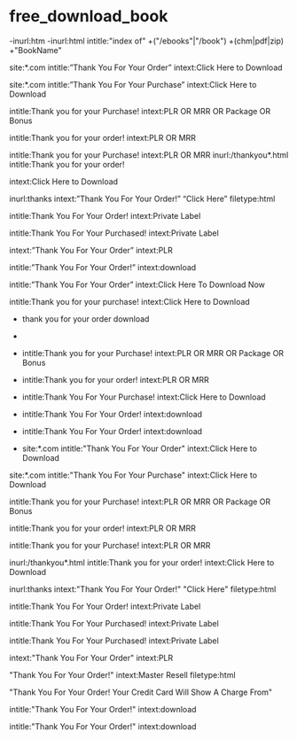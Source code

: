 # free_download_book


-inurl:htm -inurl:html intitle:"index of" +("/ebooks"|"/book") +(chm|pdf|zip) +"BookName"


site:*.com intitle:”Thank You For Your Order” intext:Click Here to Download

site:*.com intitle:”Thank You For Your Purchase” intext:Click Here to Download


intitle:Thank you for your Purchase! intext:PLR OR MRR OR Package OR Bonus

intitle:Thank you for your order! intext:PLR OR MRR


intitle:Thank you for your Purchase! intext:PLR OR MRR
inurl:/thankyou*.html intitle:Thank you for your order! 

intext:Click Here to Download

inurl:thanks intext:”Thank You For Your Order!” “Click Here” filetype:html


intitle:Thank You For Your Order! intext:Private Label


intitle:Thank You For Your Purchased! intext:Private Label


intext:”Thank You For Your Order” intext:PLR


intitle:”Thank You For Your Order!” intext:download


intitle:”Thank You For Your Order” intext:Click Here To Download Now


intitle:Thank you for your purchase! intext:Click Here to Download
* thank you for your order download

* 
* intitle:Thank you for your Purchase! intext:PLR OR MRR OR Package OR Bonus

* intitle:Thank you for your order! intext:PLR OR MRR


* intitle:Thank You For Your Purchase! intext:Click Here to Download

* intitle:Thank You For Your Order! intext:download

* intitle:Thank You For Your Order! intext:download

* site:*.com intitle:"Thank You For Your Order" intext:Click Here to Download

 site:*.com intitle:"Thank You For Your Purchase" intext:Click Here to Download

 
intitle:Thank you for your Purchase! intext:PLR OR MRR OR Package OR Bonus


intitle:Thank you for your order! intext:PLR OR MRR

intitle:Thank you for your Purchase! intext:PLR OR MRR

inurl:/thankyou*.html intitle:Thank you for your order! intext:Click Here to Download

inurl:thanks intext:"Thank You For Your Order!" "Click Here" filetype:html

intitle:Thank You For Your Order! intext:Private Label

intitle:Thank You For Your Purchased! intext:Private Label


intitle:Thank You For Your Purchased! intext:Private Label

intext:"Thank You For Your Order" intext:PLR

"Thank You For Your Order!" intext:Master Resell filetype:html

"Thank You For Your Order! Your Credit Card Will Show A Charge From"

intitle:"Thank You For Your Order!" intext:download

intitle:"Thank You For Your Order!" intext:download


















